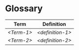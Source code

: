 # Glossary

| Term         | Definition         |
| ------------ | ------------------ |
| *\<Term-1\>* | *\<definition-1\>* |
| *\<Term-2\>* | *\<definition-2\>* |
